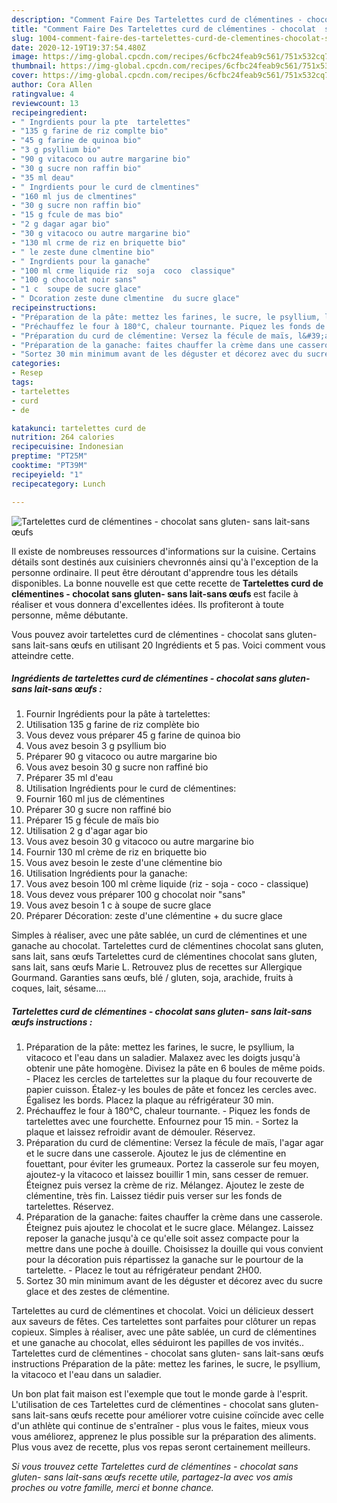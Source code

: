 ```yaml
---
description: "Comment Faire Des Tartelettes curd de clémentines - chocolat  sans gluten- sans lait-sans œufs "
title: "Comment Faire Des Tartelettes curd de clémentines - chocolat  sans gluten- sans lait-sans œufs "
slug: 1004-comment-faire-des-tartelettes-curd-de-clementines-chocolat-sans-gluten-sans-lait-sans-oufs
date: 2020-12-19T19:37:54.480Z
image: https://img-global.cpcdn.com/recipes/6cfbc24feab9c561/751x532cq70/tartelettes-curd-de-clementines-chocolat-sans-gluten-sans-lait-sans-oeufs-photo-principale-de-la-recette.jpg
thumbnail: https://img-global.cpcdn.com/recipes/6cfbc24feab9c561/751x532cq70/tartelettes-curd-de-clementines-chocolat-sans-gluten-sans-lait-sans-oeufs-photo-principale-de-la-recette.jpg
cover: https://img-global.cpcdn.com/recipes/6cfbc24feab9c561/751x532cq70/tartelettes-curd-de-clementines-chocolat-sans-gluten-sans-lait-sans-oeufs-photo-principale-de-la-recette.jpg
author: Cora Allen
ratingvalue: 4
reviewcount: 13
recipeingredient:
- " Ingrdients pour la pte  tartelettes"
- "135 g farine de riz complte bio"
- "45 g farine de quinoa bio"
- "3 g psyllium bio"
- "90 g vitacoco ou autre margarine bio"
- "30 g sucre non raffin bio"
- "35 ml deau"
- " Ingrdients pour le curd de clmentines"
- "160 ml jus de clmentines"
- "30 g sucre non raffin bio"
- "15 g fcule de mas bio"
- "2 g dagar agar bio"
- "30 g vitacoco ou autre margarine bio"
- "130 ml crme de riz en briquette bio"
- " le zeste dune clmentine bio"
- " Ingrdients pour la ganache"
- "100 ml crme liquide riz  soja  coco  classique"
- "100 g chocolat noir sans"
- "1 c  soupe de sucre glace"
- " Dcoration zeste dune clmentine  du sucre glace"
recipeinstructions:
- "Préparation de la pâte: mettez les farines, le sucre, le psyllium, la vitacoco et l&#39;eau dans un saladier. Malaxez avec les doigts jusqu&#39;à obtenir une pâte homogène. Divisez la pâte en 6 boules de même poids.  Placez les cercles de tartelettes sur la plaque du four recouverte de papier cuisson. Étalez-y les boules de pâte et foncez les cercles avec. Égalisez les bords. Placez la plaque au réfrigérateur 30 min."
- "Préchauffez le four à 180°C, chaleur tournante. Piquez les fonds de tartelettes avec une fourchette. Enfournez pour 15 min. Sortez la plaque et laissez refroidir avant de démouler. Réservez."
- "Préparation du curd de clémentine: Versez la fécule de maïs, l&#39;agar agar et le sucre dans une casserole. Ajoutez le jus de clémentine en fouettant, pour éviter les grumeaux. Portez la casserole sur feu moyen, ajoutez-y la vitacoco et laissez bouillir 1 min, sans cesser de remuer. Éteignez puis versez la crème de riz. Mélangez. Ajoutez le zeste de clémentine, très fin. Laissez tiédir puis verser sur les fonds de tartelettes. Réservez."
- "Préparation de la ganache: faites chauffer la crème dans une casserole. Éteignez puis ajoutez le chocolat et le sucre glace. Mélangez. Laissez reposer la ganache jusqu&#39;à ce qu&#39;elle soit assez compacte pour la mettre dans une poche à douille. Choisissez la douille qui vous convient pour la décoration puis répartissez la ganache sur le pourtour de la tartelette. Placez le tout au réfrigérateur pendant 2H00."
- "Sortez 30 min minimum avant de les déguster et décorez avec du sucre glace et des zestes de clémentine."
categories:
- Resep
tags:
- tartelettes
- curd
- de

katakunci: tartelettes curd de 
nutrition: 264 calories
recipecuisine: Indonesian
preptime: "PT25M"
cooktime: "PT39M"
recipeyield: "1"
recipecategory: Lunch

---
```



![Tartelettes curd de clémentines - chocolat  sans gluten- sans lait-sans œufs ](https://img-global.cpcdn.com/recipes/6cfbc24feab9c561/751x532cq70/tartelettes-curd-de-clementines-chocolat-sans-gluten-sans-lait-sans-oeufs-photo-principale-de-la-recette.jpg)

Il existe de nombreuses ressources d'informations sur la cuisine. Certains détails sont destinés aux cuisiniers chevronnés ainsi qu'à l'exception de la personne ordinaire. Il peut être déroutant d'apprendre tous les détails disponibles. La bonne nouvelle est que cette recette de <strong> Tartelettes curd de clémentines - chocolat  sans gluten- sans lait-sans œufs  </strong> est facile à réaliser et vous donnera d'excellentes idées. Ils profiteront à toute personne, même débutante.

<!--inarticleads1-->

Vous pouvez avoir tartelettes curd de clémentines - chocolat  sans gluten- sans lait-sans œufs  en utilisant 20 Ingrédients et 5 pas. Voici comment vous atteindre cette.

##### Ingrédients de tartelettes curd de clémentines - chocolat  sans gluten- sans lait-sans œufs  :

1. Fournir  Ingrédients pour la pâte à tartelettes:
1. Utilisation 135 g farine de riz complète bio
1. Vous devez vous préparer 45 g farine de quinoa bio
1. Vous avez besoin 3 g psyllium bio
1. Préparer 90 g vitacoco ou autre margarine bio
1. Vous avez besoin 30 g sucre non raffiné bio
1. Préparer 35 ml d&#39;eau
1. Utilisation  Ingrédients pour le curd de clémentines:
1. Fournir 160 ml jus de clémentines
1. Préparer 30 g sucre non raffiné bio
1. Préparer 15 g fécule de maïs bio
1. Utilisation 2 g d&#39;agar agar bio
1. Vous avez besoin 30 g vitacoco ou autre margarine bio
1. Fournir 130 ml crème de riz en briquette bio
1. Vous avez besoin  le zeste d&#39;une clémentine bio
1. Utilisation  Ingrédients pour la ganache:
1. Vous avez besoin 100 ml crème liquide (riz - soja - coco - classique)
1. Vous devez vous préparer 100 g chocolat noir &#34;sans&#34;
1. Vous avez besoin 1 c à soupe de sucre glace
1. Préparer  Décoration: zeste d&#39;une clémentine + du sucre glace


Simples à réaliser, avec une pâte sablée, un curd de clémentines et une ganache au chocolat. Tartelettes curd de clémentines chocolat  sans gluten, sans lait, sans œufs  Tartelettes curd de clémentines chocolat  sans gluten, sans lait, sans œufs  Marie L. Retrouvez plus de recettes sur Allergique Gourmand. Garanties sans œufs, blé / gluten, soja, arachide, fruits à coques, lait, sésame…. 

<!--inarticleads2-->

##### Tartelettes curd de clémentines - chocolat  sans gluten- sans lait-sans œufs  instructions :

1. Préparation de la pâte: mettez les farines, le sucre, le psyllium, la vitacoco et l&#39;eau dans un saladier. Malaxez avec les doigts jusqu&#39;à obtenir une pâte homogène. Divisez la pâte en 6 boules de même poids.  - Placez les cercles de tartelettes sur la plaque du four recouverte de papier cuisson. Étalez-y les boules de pâte et foncez les cercles avec. Égalisez les bords. Placez la plaque au réfrigérateur 30 min.
1. Préchauffez le four à 180°C, chaleur tournante. - Piquez les fonds de tartelettes avec une fourchette. Enfournez pour 15 min. - Sortez la plaque et laissez refroidir avant de démouler. Réservez.
1. Préparation du curd de clémentine: Versez la fécule de maïs, l&#39;agar agar et le sucre dans une casserole. Ajoutez le jus de clémentine en fouettant, pour éviter les grumeaux. Portez la casserole sur feu moyen, ajoutez-y la vitacoco et laissez bouillir 1 min, sans cesser de remuer. Éteignez puis versez la crème de riz. Mélangez. Ajoutez le zeste de clémentine, très fin. Laissez tiédir puis verser sur les fonds de tartelettes. Réservez.
1. Préparation de la ganache: faites chauffer la crème dans une casserole. Éteignez puis ajoutez le chocolat et le sucre glace. Mélangez. Laissez reposer la ganache jusqu&#39;à ce qu&#39;elle soit assez compacte pour la mettre dans une poche à douille. Choisissez la douille qui vous convient pour la décoration puis répartissez la ganache sur le pourtour de la tartelette. - Placez le tout au réfrigérateur pendant 2H00.
1. Sortez 30 min minimum avant de les déguster et décorez avec du sucre glace et des zestes de clémentine.


Tartelettes au curd de clémentines et chocolat. Voici un délicieux dessert aux saveurs de fêtes. Ces tartelettes sont parfaites pour clôturer un repas copieux. Simples à réaliser, avec une pâte sablée, un curd de clémentines et une ganache au chocolat, elles séduiront les papilles de vos invités.. Tartelettes curd de clémentines - chocolat sans gluten- sans lait-sans œufs instructions Préparation de la pâte: mettez les farines, le sucre, le psyllium, la vitacoco et l&#39;eau dans un saladier. 

<!--inarticleads1-->

<p>
Un bon plat fait maison est l'exemple que tout le monde garde à l'esprit. L'utilisation de ces Tartelettes curd de clémentines - chocolat  sans gluten- sans lait-sans œufs  recette pour améliorer votre cuisine coïncide avec celle d'un athlète qui continue de s'entraîner - plus vous le faites, mieux vous vous améliorez, apprenez le plus possible sur la préparation des aliments. Plus vous avez de recette, plus vos repas seront certainement meilleurs.
</p>

<p>
<i>Si vous trouvez cette Tartelettes curd de clémentines - chocolat  sans gluten- sans lait-sans œufs  recette utile, partagez-la avec vos amis proches ou votre famille, merci et bonne chance.</i>
</p>
